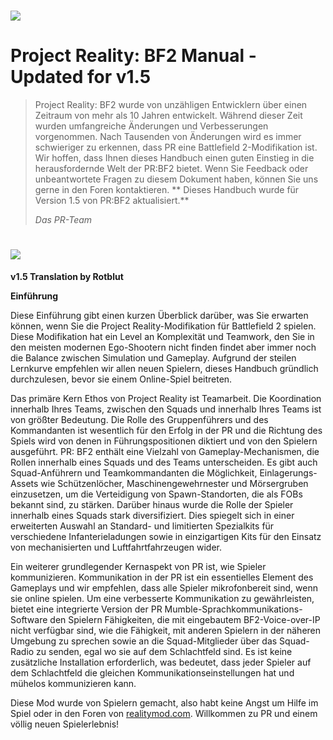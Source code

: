 # ![](/assets/PR_v1_Logo.png)

# **Project Reality: BF2 Manual - Updated for v1.5**
> Project Reality: BF2 wurde von unzähligen Entwicklern über einen Zeitraum von mehr als 10 Jahren entwickelt. Während dieser Zeit wurden umfangreiche Änderungen und Verbesserungen vorgenommen. Nach Tausenden von Änderungen wird es immer schwieriger zu erkennen, dass PR eine Battlefield 2-Modifikation ist. Wir hoffen, dass Ihnen dieses Handbuch einen guten Einstieg in die herausfordernde Welt der PR:BF2 bietet. Wenn Sie Feedback oder unbeantwortete Fragen zu diesem Dokument haben, können Sie uns gerne in den Foren kontaktieren. ** Dieses Handbuch wurde für Version 1.5 von PR:BF2 aktualisiert.**
>
> _Das PR-Team_

# ![](/assets/flag.png)
**v1.5 Translation by Rotblut**

**Einführung**

Diese Einführung gibt einen kurzen Überblick darüber, was Sie erwarten können, wenn Sie die Project Reality-Modifikation für Battlefield 2 spielen. Diese Modifikation hat ein Level an Komplexität und Teamwork, den Sie in den meisten modernen Ego-Shootern nicht finden findet aber immer noch die Balance zwischen Simulation und Gameplay. Aufgrund der steilen Lernkurve empfehlen wir allen neuen Spielern, dieses Handbuch gründlich durchzulesen, bevor sie einem Online-Spiel beitreten.

Das primäre Kern Ethos von Project Reality ist Teamarbeit. Die Koordination innerhalb Ihres Teams, zwischen den Squads und innerhalb Ihres Teams ist von größter Bedeutung. Die Rolle des Gruppenführers und des Kommandanten ist wesentlich für den Erfolg in der PR und die Richtung des Spiels wird von denen in Führungspositionen diktiert und von den Spielern ausgeführt. PR: BF2 enthält eine Vielzahl von Gameplay-Mechanismen, die Rollen innerhalb eines Squads und des Teams unterscheiden. Es gibt auch Squad-Anführern und Teamkommandanten die Möglichkeit, Einlagerungs-Assets wie Schützenlöcher, Maschinengewehrnester und Mörsergruben einzusetzen, um die Verteidigung von Spawn-Standorten, die als FOBs bekannt sind, zu stärken. Darüber hinaus wurde die Rolle der Spieler innerhalb eines Squads stark diversifiziert. Dies spiegelt sich in einer erweiterten Auswahl an Standard- und limitierten Spezialkits für verschiedene Infanterieladungen sowie in einzigartigen Kits für den Einsatz von mechanisierten und Luftfahrtfahrzeugen wider.

Ein weiterer grundlegender Kernaspekt von PR ist, wie Spieler kommunizieren. Kommunikation in der PR ist ein essentielles Element des Gameplays und wir empfehlen, dass alle Spieler mikrofonbereit sind, wenn sie online spielen. Um eine verbesserte Kommunikation zu gewährleisten, bietet eine integrierte Version der PR Mumble-Sprachkommunikations-Software den Spielern Fähigkeiten, die mit eingebautem BF2-Voice-over-IP nicht verfügbar sind, wie die Fähigkeit, mit anderen Spielern in der näheren Umgebung zu sprechen sowie an die Squad-Mitglieder über das Squad-Radio zu senden, egal wo sie auf dem Schlachtfeld sind. Es ist keine zusätzliche Installation erforderlich, was bedeutet, dass jeder Spieler auf dem Schlachtfeld die gleichen Kommunikationseinstellungen hat und mühelos kommunizieren kann.

Diese Mod wurde von Spielern gemacht, also habt keine Angst um Hilfe im Spiel oder in den Foren von [realitymod.com](http://www.realitymod.com/forum/f360-general-technical-support). Willkommen zu PR und einem völlig neuen Spielerlebnis!
